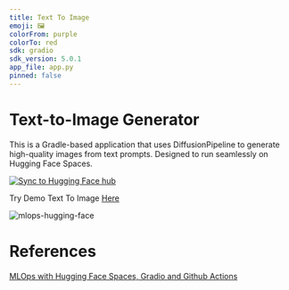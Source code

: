 ```yaml
---
title: Text To Image
emoji: 🖼
colorFrom: purple
colorTo: red
sdk: gradio
sdk_version: 5.0.1
app_file: app.py
pinned: false
---
```


# Text-to-Image Generator
This is a Gradle-based application that uses DiffusionPipeline to generate high-quality images from text prompts. Designed to run seamlessly on Hugging Face Spaces.


[![Sync to Hugging Face hub](https://github.com/JoshHuang666/huggingface-text-to-image/actions/workflows/main.yml/badge.svg)](https://github.com/JoshHuang666/huggingface-text-to-image/actions/workflows/main.yml)


Try Demo Text To Image [Here](https://huggingface.co/spaces/Joshhhhhhhhhh/text_to_image)


![mlops-hugging-face](https://user-images.githubusercontent.com/58792/170845235-7f00d61c-ea36-4d28-82d0-3a9b8c0f1769.png)

# References
[MLOps with Hugging Face Spaces, Gradio and Github Actions](https://github.com/nogibjj/hugging-face)
